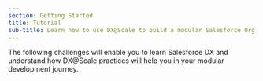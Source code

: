 ```yaml
---
section: Getting Started
title: Tutorial
sub-title: Learn how to use DX@Scale to build a modular Salesforce Org
---
```


The following challenges will enable you to learn Salesforce DX and understand how DX@Scale practices will help you in your modular development journey.